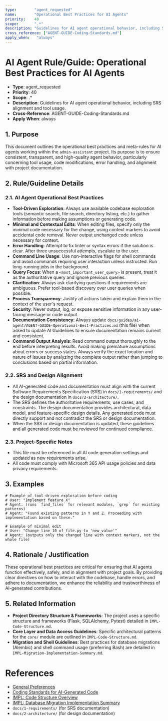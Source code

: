 ```yaml
---
type:        "agent_requested"
name:        "Operational Best Practices for AI Agents"
priority:    40
scope:       ".*"
description: "Guidelines for AI agent operational behavior, including SRS alignment and tool usage."
cross_reference: ["AGENT-GUIDE-Coding-Standards.md"]
apply_when:   "always"
---
```


# AI Agent Rule/Guide: Operational Best Practices for AI Agents

- **Type**: agent_requested
- **Priority**: 40
- **Scope**: .*
- **Description**: Guidelines for AI agent operational behavior, including SRS alignment and tool usage.
- **Cross-Reference**: AGENT-GUIDE-Coding-Standards.md
- **Apply When**: always

## 1. Purpose

This document outlines the operational best practices and meta-rules for AI agents working within the `admin-assistant` project. Its purpose is to ensure
consistent, transparent, and high-quality agent behavior, particularly concerning tool usage, code modifications, error handling, and alignment with project
documentation.

## 2. Rule/Guideline Details

### 2.1. AI Agent Operational Best Practices

- **Tool-Driven Exploration**: Always use available codebase exploration tools (semantic search, file search, directory listing, etc.) to gather information
  before making assumptions or generating code.
- **Minimal and Contextual Edits**: When editing files, specify only the minimal code necessary for the change, using context markers to avoid accidental code
  removal. Never output unchanged code unless necessary for context.
- **Error Handling**: Attempt to fix linter or syntax errors if the solution is clear. After three unsuccessful attempts, escalate to the user.
- **Command Line Usage**: Use non-interactive flags for shell commands and avoid commands requiring user interaction unless instructed. Run long-running jobs in
  the background.
- **Query Focus**: When a `<most_important_user_query>` is present, treat it as the authoritative query and ignore previous queries.
- **Clarification**: Always ask clarifying questions if requirements are ambiguous. Prefer tool-based discovery over user queries when possible.
- **Process Transparency**: Justify all actions taken and explain them in the context of the user's request.
- **Security**: Never output, log, or expose sensitive information in any user-facing message or code output.
- **Documentation Consistency**: Always update `docs/guides/ai-agent/AGENT-GUIDE-Operational-Best-Practices.md` (this file) when asked to update AI Guidelines
  to ensure documentation remains current and consistent.
- **Command Output Analysis**: Read command output thoroughly to the end before interpreting results. Avoid making premature assumptions about errors or success
  states. Always verify the exact location and nature of issues by analyzing the complete output rather than jumping to conclusions based on partial
  information.

### 2.2. SRS and Design Alignment

- All AI-generated code and documentation must align with the current Software Requirements Specification (SRS) in `docs/1-requirements/` and the design
  documentation in `docs/2-architecture/`.
- The SRS defines the authoritative requirements, use cases, and constraints. The design documentation provides architectural, data model, and feature-specific
  design details. Any generated code must directly support and not contradict the SRS or design documentation.
- When the SRS or design documentation is updated, these guidelines and all generated code must be reviewed for continued compliance.

### 2.3. Project-Specific Notes

- This file must be referenced in all AI code generation settings and updated as new requirements arise.
- All code must comply with Microsoft 365 API usage policies and data privacy requirements.

## 3. Examples

```
# Example of tool-driven exploration before coding
# User: "Implement feature X"
# Agent: (runs `find_files` for relevant modules, `grep` for existing patterns)
# Agent: "Found existing patterns in Y and Z. Proceeding with implementation based on these."

# Example of minimal edit
# User: "Change line 10 of file.py to 'new_value'"
# Agent: (outputs only the changed line with context markers, not the whole file)
```

## 4. Rationale / Justification

These operational best practices are critical for ensuring that AI agents function effectively, safely, and in alignment with project goals. By providing clear
directives on how to interact with the codebase, handle errors, and adhere to documentation, we enhance the reliability and trustworthiness of AI-generated
contributions.

## 5. Related Information

- **Project Directory Structure & Frameworks**: The project uses a specific structure and frameworks (Flask, SQLAlchemy, Pytest) detailed in
  `IMPL-Code-Structure.md`.
- **Core Layer and Data Access Guidelines**: Specific architectural patterns for the `core/` module are outlined in `IMPL-Code-Structure.md`.
- **Migration and Shell Guidelines**: Best practices for database migrations (Alembic) and shell command usage (preferring Bash) are detailed in
  `IMPL-Migration-Implementation-Summary.md`.

# References

- [General Preferences](./AGENT-GUIDE-General-Preferences.md)
- [Coding Standards for AI-Generated Code](./AGENT-GUIDE-Coding-Standards.md)
- [IMPL: Code Structure Overview](../../3-implementation/IMPL-Code-Structure.md)
- [IMPL: Database Migration Implementation Summary](../../3-implementation/IMPL-Migration-Implementation-Summary.md)
- `docs/1-requirements/` (for SRS documentation)
- `docs/2-architecture/` (for design documentation)